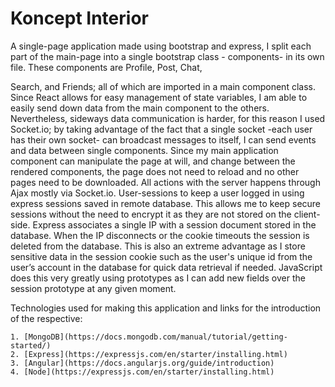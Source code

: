 # Koncept Interior

A single-page application made using bootstrap and express, I split each part of the main-page into a single
bootstrap class - components- in its own file. These components are Profile, Post, Chat,

Search, and Friends; all of which are imported in a main component class. Since React allows
for easy management of state variables, I am able to easily send down data from the main
component to the others. Nevertheless, sideways data communication is harder, for this
reason I used Socket.io; by taking advantage of the fact that a single socket -each user has
their own socket- can broadcast messages to itself, I can send events and data between single
components. Since my main application component can manipulate the page at will, and
change between the rendered components, the page does not need to reload and no other
pages need to be downloaded. All actions with the server happens through Ajax mostly via
Socket.io.
   User-sessions to keep a user logged in using express sessions saved in remote
database. This allows me to keep secure sessions without the need to encrypt it as they are not
stored on the client-side. Express associates a single IP with a session document stored in the
database. When the IP disconnects or the cookie timeouts the session is deleted from the
database. This is also an extreme advantage as I store sensitive data in the session cookie
such as the user&#39;s unique id from the user’s account in the database for quick data retrieval if
needed. JavaScript does this very greatly using prototypes as I can add new fields over the
session prototype at any given moment.

Technologies used for making this application and links for the introduction of the respective:

    1. [MongoDB](https://docs.mongodb.com/manual/tutorial/getting-started/)
    2. [Express](https://expressjs.com/en/starter/installing.html)
    3. [Angular](https://docs.angularjs.org/guide/introduction)
    4. [Node](https://expressjs.com/en/starter/installing.html)
